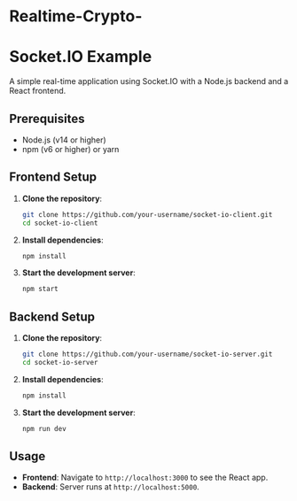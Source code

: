 # Realtime-Crypto-

# Socket.IO Example

A simple real-time application using Socket.IO with a Node.js backend and a React frontend.

## Prerequisites

- Node.js (v14 or higher)
- npm (v6 or higher) or yarn

## Frontend Setup

1. **Clone the repository**:
   ```bash
   git clone https://github.com/your-username/socket-io-client.git
   cd socket-io-client
   ```
2. **Install dependencies**:
   ```bash
   npm install
   ```
3. **Start the development server**:
   ```bash
   npm start
   ```

## Backend Setup

1. **Clone the repository**:
   ```bash
   git clone https://github.com/your-username/socket-io-server.git
   cd socket-io-server
   ```
2. **Install dependencies**:
   ```bash
   npm install
   ```
3. **Start the development server**:
   ```bash
   npm run dev
   ```

## Usage

- **Frontend**: Navigate to `http://localhost:3000` to see the React app.
- **Backend**: Server runs at `http://localhost:5000`.

